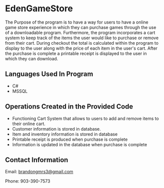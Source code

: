 # EdenGameStore

The Purpose of the program is to have a way for users to have a online game store experience in which they can purchase games through the use of a downloadable program. Furthermore, the program incorporates a cart system to keep track of the items the user would like to purchase or remove from their cart. During checkout the total is calculated within the program to display to the user along with the price of each item in the user's cart. After the purchase is complete a printable receipt is displayed to the user in which they can download.

Languages Used In Program
-------------------------
- C#
- MSSQL

Operations Created in the Provided Code
---------------------------------------
* Functioning Cart System that allows to users to add and remove items to their online cart.
* Customer information is stored in database.
* Item and inventory information is stored in database
* Printable receipt is produced when purchase is complete
* Information is updated in the database when purchase is complete

Contact Information
-------------------
Email: brandongmrs3@gmail.com

Phone: 903-390-7573
